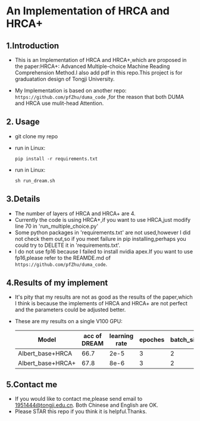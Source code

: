 # An Implementation of HRCA and HRCA+

## 1.Introduction

* This is an Implementation of HRCA and HRCA+,which are proposed in the paper:HRCA+: Advanced Multiple-choice Machine Reading Comprehension Method.I also add pdf in this repo.This project is for graduatation design of Tongji University.

* My Implementation is based on another repo: `https://github.com/pfZhu/duma_code` ,for the reason that both DUMA and HRCA use mulit-head Attention.

## 2. Usage

* git clone my repo
* run in Linux:

  ```Linux
  pip install -r requirements.txt
  ```

* run in Linux:

  ```Linux
  sh run_dream.sh
  ```

## 3.Details

* The number of layers of HRCA and HRCA+ are 4.
* Currently the code is using HRCA+,if you want to use HRCA,just modify line 70 in 'run_multiple_choice.py'
* Some python packages in 'requirements.txt' are not used,however I did not check them out,so if you meet failure in pip installing,perhaps you could try to DELETE it in 'requirements.txt'.
* I do not use fp16 because I failed to install nvidia apex.If you want to use fp16,please refer to the REAMDE.md of `https://github.com/pfZhu/duma_code`.

## 4.Results of my implement

* It's pity that my results are not as good as the results of the paper,which I think is because the implements of HRCA and HRCA+ are not perfect and the parameters could be adjusted better.

* These are my results on a single V100 GPU:

    Model | acc of DREAM | learning rate | epoches| batch_size
    --- | --- | --- | ---| ---
    Albert_base+HRCA | 66.7 | 2e-5 | 3| 2
    Albert_base+HRCA+ | 67.8| 8e-6| 3| 2

## 5.Contact me

* If you would like to contact me,please send email to 1951444@tongji.edu.cn. Both Chinese and English are OK.
* Please STAR this repo if you think it is helpful.Thanks.
